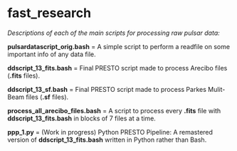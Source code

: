 # fast_research

*Descriptions of each of the main scripts for processing raw pulsar data:*

**pulsardatascript_orig.bash** = A simple script to perform a readfile on some important info of any data file.

**ddscript_13_fits.bash** = Final PRESTO script made to process Arecibo files (**.fits** files).

**ddscript_13_sf.bash** = Final PRESTO script made to process Parkes Mulit-Beam files (**.sf** files).

**process_all_arecibo_files.bash** = A script to process every **.fits** file with **ddscript_13_fits.bash** in blocks of 7 files at a time.

**ppp_1.py** = (Work in progress) Python PRESTO Pipeline: A remastered version of **ddscript_13_fits.bash** written in Python rather than Bash.
